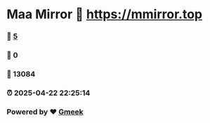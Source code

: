 # Maa Mirror :link: https://mmirror.top 
### :page_facing_up: [5](https://mmirror.top/tag.html) 
### :speech_balloon: 0 
### :hibiscus: 13084 
### :alarm_clock: 2025-04-22 22:25:14 
### Powered by :heart: [Gmeek](https://github.com/Meekdai/Gmeek)
